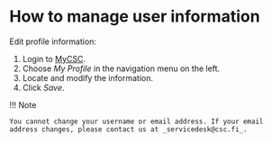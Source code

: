 # How to manage user information

Edit profile information:

1. Login to [MyCSC](http://my.csc.fi).
1. Choose _My Profile_ in the navigation menu on the left.
1. Locate and modify the information.
1. Click _Save_.

!!! Note

    You cannot change your username or email address. If your email
    address changes, please contact us at _servicedesk@csc.fi_.
